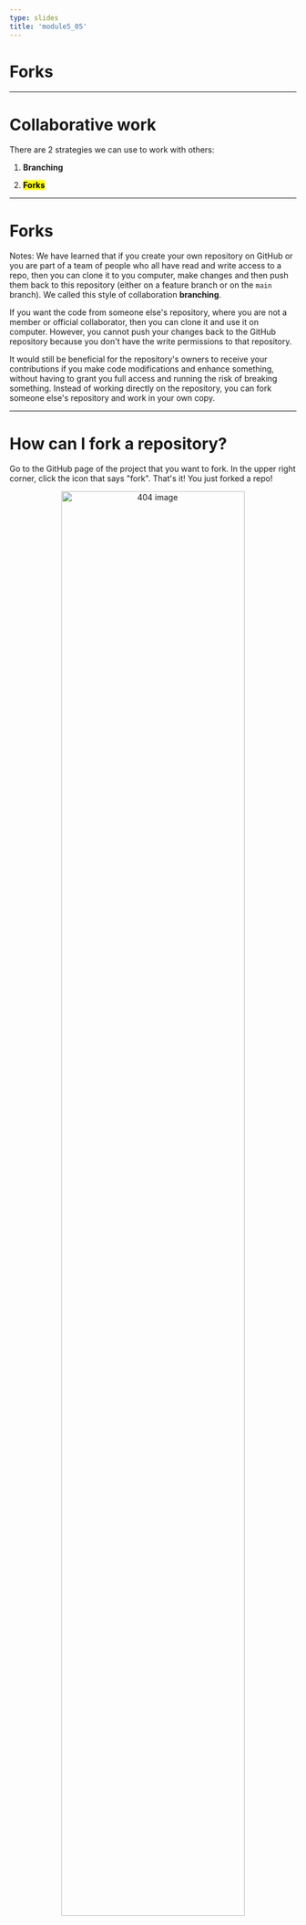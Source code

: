 ```yaml
---
type: slides
title: 'module5_05'
---
```


# Forks



---
# Collaborative work 

There are 2 strategies we can use to work with others:

1. **Branching** 
 
2. <mark><b> Forks </b></mark>

---

# Forks

Notes: We have learned that if you create your own repository on GitHub or you are part of a team of people who all have read and write access to a repo, then you can clone it to you computer, make changes and then push them back to this repository (either on a feature branch or on the `main` branch). We called this style of collaboration **branching**.

If you want the code from someone else's repository, where you are not a member or official collaborator, then you can clone it and use it on computer. However, you cannot push your changes back to the GitHub repository because you don't have the write permissions to that repository.

It would still be beneficial for the repository's owners to receive your contributions if you make code modifications and enhance something, without having to grant you full access and running the risk of breaking something. Instead of working directly on the repository, you can fork someone else's repository and work in your own copy.


---

# How can I fork a repository?

Go to the GitHub page of the project that you want to fork. In the upper right corner, click the icon that says "fork". That's it! You just forked a repo!


<center>

<img src='/module5/issue-3.png' width="80%" alt="404 image" />

<center/>


Notes:

Forks are copies of other's repositories on GitHub that you own. You can do anything you want on your fork. If you make improvements, you can send a notification to the owner of the "upstream" repository (the one you forked from) and request that they pull the code from your repository (referred to as "origin") into theirs. This is referred to as a "pull request" (a PR), and includes a review of the code from the maintainers of the upstream repository.

The fork workflow is used in many open source projects where there is often a small team of core maintainers, but contributions from many more users. For example, the JupyterLab project has around 10 members in their team, but more than 300 people have contributed code to the project and almost 2 000 has forked it.


---

# Developing in a forked repo


<center>

<img src='/module5/fork.png' width="80%" alt="404 image" />

<center/>

Notes: To start developing on a fork, first clone it **(your fork, not the upstream repo)**. It is good practice to always create a branch when you are about to add changes to a fork, and in many projects this is required, so they will not accept a pull request that comes from your `main` branch. This is because it is easier to keep track of branches with descriptive names compared to having all pull request branches names "main", but coming from different people.

One thing that we did not do in the previous section was to upload our feature branch to GitHub. Instead, we finished the development of this branch locally and merged it into our master branch via `git merge`. If we would have worked on a team of people, it would have been good practice to have first pushed the branch to GitHub, and then created a pull request to let the other people on the team review the code and suggested any changes before merging it in. If you made only minor edits the team might let you merge these to master locally and then push up the updated master branch (or even let you not create a branch in the first place

When you are working on a branch you have to push your branch to GitHub and ask for it to be merged via a pull request. Since you don't have write access to the upstream repo, you have to request they the maintainer pull your code (remember that merging is part of what happens during a pull, so this is similar to what we did with branches via git merge, just that the code first needs to be fetched from your forked repo)

---

# Pushing a branch to GitHub 

Notes: To push a feature branch to GitHub, you can try typing git push, just as when we pushed to the master branch on GitHub It will show you the following error message:

fatal: The current branch lecture-todo has no upstream branch.
To push the current branch and set the remote as upstream, use

    git push --set-upstream origin lecture-todo

Git is telling you that there is no branch with this name currently on your GitHub repo, so it asks you to be explicit about creating a new branch and which name to give it. One gotcha here is that the word "upstream" is not referring to the GitHub branch you forked from. Instead, it is referring to a branch that will be created on your repo (origin). Technically, this seemingly ambiguous use of the word "upstream" is correct (the repo you forked from is upstream of your remote repo, and the branch on your remote repo is upstream of the branch on your local repo), but it can be confusing that the same name is used so it might help to think of the command above as `git push --set-repo-branch <repo-nickname> <new-branch-name>` instead.

---

# Pushing a branch to GitHub 

Notes: This behavior is rather conservative from git's side. Almost always, we want the branch on our remote repo to have the same name as the branch on our local repo. If you want this to be the default behavior, you can type `git config --global push.default current`. From now on, you can just type git push even when pushing a new branch to GitHub.

---


# Keeping your remote (origin) up to date with the upstream remote

origin  https://github.ubc.ca/jostblom/fork-demo.git (fetch)
origin  https://github.ubc.ca/jostblom/fork-demo.git (push)


Notes:  
Forking a repo happens via the GitHub web interface, but this is a one time operation. If there are changes made to the upstream repo that you want to sync to your forked repo (origin), you have to first pull them from the upstream remote to your local computer and then push them to your forked remote (origin).

The first step in this, is to add the remote repo URL to your local repo so that git knows where to pull from. Remember that the forked relationship between the upstream and your forked remote is only available on GitHub; git on your computer does not care whether your repo is a fork or not. Type git remote -v and you should see something like this:

---

# Let's apply what we learned!